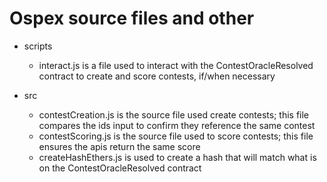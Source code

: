 # Ospex source files and other

-   scripts

    -   interact.js is a file used to interact with the ContestOracleResolved contract to create and score contests, if/when necessary

-   src
    -   contestCreation.js is the source file used create contests; this file compares the ids input to confirm they reference the same contest
    -   contestScoring.js is the source file used to score contests; this file ensures the apis return the same score
    -   createHashEthers.js is used to create a hash that will match what is on the ContestOracleResolved contract
